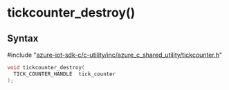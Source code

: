 # tickcounter_destroy()

## Syntax

\#include "[azure-iot-sdk-c/c-utility/inc/azure_c_shared_utility/tickcounter.h](../iot-c-ref-tickcounter-h.md)"  
```C
void tickcounter_destroy(
  TICK_COUNTER_HANDLE  tick_counter
);
```

